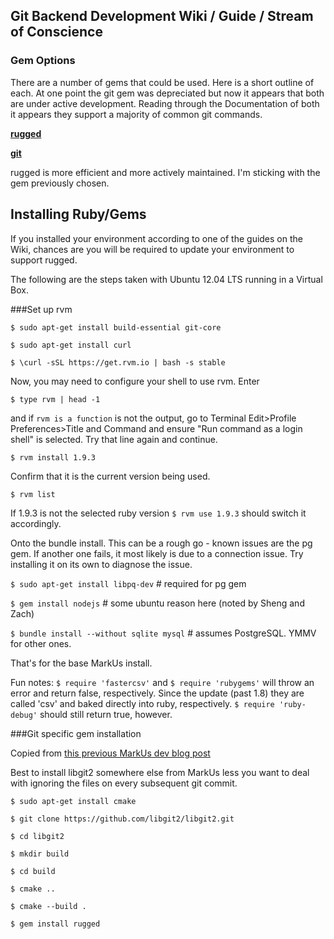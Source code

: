 ## Git Backend Development Wiki / Guide / Stream of Conscience

### Gem Options
There are a number of gems that could be used. Here is a short outline of each. At one point the git gem was depreciated but now it appears that both are under active development. Reading through the Documentation of both it appears they support a majority of common git commands.

[**rugged**](https://rubygems.org/gems/rugged)

[**git**](http://rubygems.org/gems/git)

rugged is more efficient and more actively maintained. I'm sticking with the gem previously chosen.

## Installing Ruby/Gems
If you installed your environment according to one of the guides on the Wiki, chances are you will be required to update your environment to support rugged. 

The following are the steps taken with Ubuntu 12.04 LTS running in a Virtual Box.

###Set up rvm

`$ sudo apt-get install build-essential git-core`

`$ sudo apt-get install curl`

`$ \curl -sSL https://get.rvm.io | bash -s stable`

Now, you may need to configure your shell to use rvm. 
Enter 

`$ type rvm | head -1`

and if `rvm is a function` is not the output, go to Terminal Edit>Profile Preferences>Title and Command and ensure "Run command as a login shell" is selected. Try that line again and continue.

`$ rvm install 1.9.3`

Confirm that it is the current version being used. 

`$ rvm list`

If 1.9.3 is not the selected ruby version `$ rvm use 1.9.3` should switch it accordingly.

Onto the bundle install. This can be a rough go - known issues are the pg gem. If another one fails, it most likely is due to a connection issue. Try installing it on its own to diagnose the issue.

`$ sudo apt-get install libpq-dev` # required for pg gem

`$ gem install nodejs` # some ubuntu reason here (noted by Sheng and Zach)

`$ bundle install --without sqlite mysql` # assumes PostgreSQL. YMMV for other ones.

That's for the base MarkUs install. 

Fun notes: `$ require 'fastercsv'` and `$ require 'rubygems'` will throw an error and return false, respectively. Since the update (past 1.8) they are called 'csv' and baked directly into ruby, respectively. `$ require 'ruby-debug'` should still return true, however.

###Git specific gem installation 

Copied from [this previous MarkUs dev blog post](http://blog.markusproject.org/?p=5262)

Best to install libgit2 somewhere else from MarkUs less you want to deal with ignoring the files on every subsequent git commit.

`$ sudo apt-get install cmake`

`$ git clone https://github.com/libgit2/libgit2.git`

`$ cd libgit2`

`$ mkdir build`

`$ cd build`

`$ cmake ..`

`$ cmake --build .`

`$ gem install rugged`

